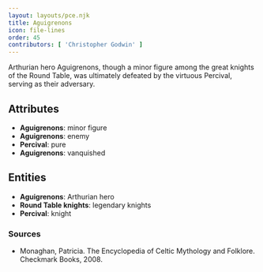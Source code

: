 ```yaml
---
layout: layouts/pce.njk
title: Aguigrenons
icon: file-lines
order: 45
contributors: [ 'Christopher Godwin' ]
---
```

Arthurian hero Aguigrenons, though a minor figure among the great knights of the Round Table, was ultimately defeated by the virtuous Percival, serving as their adversary.

## Attributes

- **Aguigrenons**: minor figure
- **Aguigrenons**: enemy
- **Percival**: pure
- **Aguigrenons**: vanquished

## Entities

- **Aguigrenons**: Arthurian hero
- **Round Table knights**: legendary knights
- **Percival**: knight

### Sources

- Monaghan, Patricia. The Encyclopedia of Celtic Mythology and Folklore. Checkmark Books, 2008.

